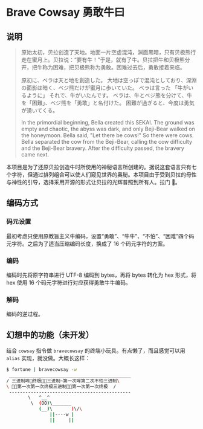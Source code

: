# Brave Cowsay 勇敢牛曰

## 说明

> 原始太初，贝拉创造了天地。地面一片空虚混沌，渊面黑暗，只有贝极熊行走在蜜月上。贝拉说：“要有牛！”于是，就有了牛。贝拉把牛和贝极熊分开，把牛称为困难，把贝极熊称为勇敢。困难过去后，勇敢接着来临。
>
> 原初に、ベラは天と地を創造した。 大地は空っぽで混沌としており、深淵の面影は暗く、ベジ熊だけが蜜月に歩いていた。 ベラは言った 「牛がいるように」 それで、牛がいたんです。 ベラは、牛とベジ熊を分けて、牛を「困難」、ベジ熊を「勇敢」と名付けた。 困難が過ぎると、今度は勇気が湧いてくる。
>
> In the primordial beginning, Bella created this SEKAI. The ground was empty and chaotic, the abyss was dark, and only Beji-Bear walked on the honeymoon. Bella said, "Let there be cows!" So there were cows. Bella separated the cow from the Beji-Bear, calling the cow difficulty and the Beji-Bear bravery. After the difficulty passed, the bravery came next.

本项目是为了还原贝拉创造牛时所使用的神秘语言所创建的。据说这套语言只有七个字符，但通过排列组合可以使人们窥见世界的奥秘。本项目由于受到贝拉的母性与神性的引导，选择采用开源的形式让贝拉的光辉普照到所有人。拉门 🙏。

## 编码方式

### 码元设置

最初考虑只使用原教旨主义牛编码，设置“勇敢”、“牛牛”、“不怕”、“困难”四个码元字符。之后为了适当压缩编码长度，换成了 16 个码元字符的方案。

### 编码

编码时先将原字符串进行 UTF-8 编码到 bytes，再将 bytes 转化为 hex 形式，将 hex 使用 16 个码元字符进行对应获得勇敢牛牛编码。

### 解码

编码的逆过程。

## 幻想中的功能（未开发）

结合 `cowsay` 指令做 `bravecowsay` 的终端小玩具。有点懒了，而且感觉可以用 `alias` 实现，就没做。大概长这样：

```sh
$ fortune | bravecowsay -w
 _____________________________________________
/ 三进制哞🔨终极🔨🍳三进制~第一次哞第二次不怕三进制\
\ 🍳🔨第一次第一次终极三进制🍳🔨第一次第一次终极  /
 ---------------------------------------------
        \   ^__^
         \  (OO)\_______
            (__)\       )\/\
                ||----w |
                ||     ||
```
